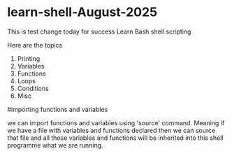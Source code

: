 # learn-shell-August-2025

This is test change today for success
Learn Bash shell scripting

Here are the topics

1. Printing
2. Variables
3. Functions
4. Loops
5. Conditions
6. Misc

#importing functions and variables

we can import functions and variables using 'source' command. Meaning if we have a file with variables and functions declared then we can source that file and all those variables and functions will be inherited into this shell programme what we are running.